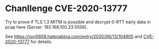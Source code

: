 # Chanllenge CVE-2020-13777

Try to prove if TLS 1.3 MITM is possible and decrypt 0-RTT early data in pcap here (Server: 192.168.100.23:5556).

See https://jovi0608.hatenablog.com/entry/2020/06/13/104905 and [CVE-2020-13777](https://gnutls.org/security-new.html#GNUTLS-SA-2020-06-03) for details.

